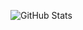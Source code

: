 ![GitHub Stats](https://github-readme-stats.vercel.app/api?username=smnoe01&show_icons=true&bg_color=00000000&hide_border=true&include_all_commits=true&icon_color=52BFEA&text_color=FFF&title_color=52BFEA)

